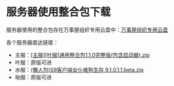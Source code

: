 # 服务器使用整合包下载
服务器使用的整合包存在万事屋组织专用云盘中：[万事屋组织专用云盘](https://pan.link-et.link/)

各个服务器直达链接：
- 主服：[[主服][叶服]通用整合包1.1.0完整版(包含启动器).zip](https://pan.link-et.link/d/MSFT/Public/%E6%95%B4%E5%90%88%E5%8C%85/%5B%E4%B8%BB%E6%9C%8D%5D%5B%E5%8F%B6%E6%9C%8D%5D%E9%80%9A%E7%94%A8%E6%95%B4%E5%90%88%E5%8C%851.1.0%E5%AE%8C%E6%95%B4%E7%89%88(%E5%8C%85%E5%90%AB%E5%90%AF%E5%8A%A8%E5%99%A8).zip?sign=3YcB2LMVYrJBKHblyaaLKbOkd-XwME8QCXseyk8mK1M=:0)
- 叶服：原版可进
- 水服：[(懒人包)S9客户端女仆难狗生存 9.1.0.1.1.beta.zip](https://pan.link-et.link/d/MSFT/Public/%E6%95%B4%E5%90%88%E5%8C%85/%E6%B0%B4%E6%9C%8D/(%E6%87%92%E4%BA%BA%E5%8C%85)S9%E5%AE%A2%E6%88%B7%E7%AB%AF%E5%A5%B3%E4%BB%86%E9%9A%BE%E7%8B%97%E7%94%9F%E5%AD%98%209.1.0.1.1.beta.zip?sign=mi6USXJAfViPCAezYvA1wHdhFTfwB37Q6k8LBO_3VPI=:0)
- 呦服：原版可进